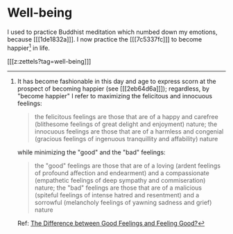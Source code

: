 # Well-being

I used to practice Buddhist meditation which numbed down my emotions, because [[[1de1832a]]]. I now practice the [[[7c5337fc]]] to become happier[^happy] in life. 

[[[z:zettels?tag=well-being]]]

[^happy]: 
    It has become fashionable in this day and age to express scorn at the prospect of becoming happier (see [[[2eb64d6a]]]); regardless, by "become happier" I refer to maximizing the felicitous and innocuous feelings:  
    > the felicitous feelings are those that are of a happy and carefree (blithesome feelings of great delight and enjoyment) nature; the innocuous feelings are those that are of a harmless and congenial (gracious feelings of ingenuous tranquillity and affability) nature
    
    while minimizing the "good" and the "bad" feelings:
    > the "good" feelings are those that are of a loving (ardent feelings of profound affection and endearment) and a compassionate (empathetic feelings of deep sympathy and commiseration) nature; the "bad" feelings are those that are of a malicious (spiteful feelings of intense hatred and resentment) and a sorrowful (melancholy feelings of yawning sadness and grief) nature

    Ref: [The Difference between Good Feelings and Feeling Good?](http://www.actualfreedom.com.au/sundry/frequentquestions/FAQ63a.htm)
